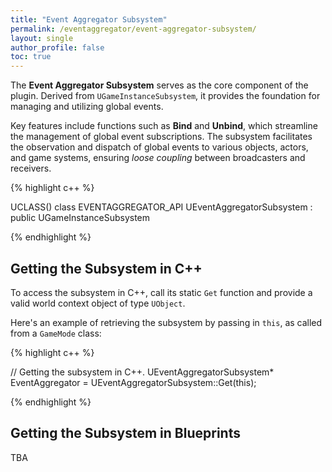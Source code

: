 ```yaml
---
title: "Event Aggregator Subsystem"
permalink: /eventaggregator/event-aggregator-subsystem/
layout: single
author_profile: false
toc: true
---
```


The **Event Aggregator Subsystem** serves as the core component of the plugin. Derived from `UGameInstanceSubsystem`, 
it provides the foundation for managing and utilizing global events.

Key features include functions such as **Bind** and **Unbind**, which streamline the management of global event subscriptions. 
The subsystem facilitates the observation and dispatch of global events to various objects, actors, and game systems, 
ensuring *loose coupling* between broadcasters and receivers.

{% highlight c++ %}

UCLASS()
class EVENTAGGREGATOR_API UEventAggregatorSubsystem : public UGameInstanceSubsystem

{% endhighlight %}

## Getting the Subsystem in C++

To access the subsystem in C++, call its static `Get` function and provide a valid world context object of type `UObject`.

Here's an example of retrieving the subsystem by passing in `this`, as called from a `GameMode` class:

{% highlight c++ %}

// Getting the subsystem in C++.
UEventAggregatorSubsystem* EventAggregator = UEventAggregatorSubsystem::Get(this);

{% endhighlight %}

## Getting the Subsystem in Blueprints

TBA